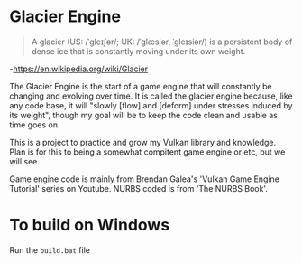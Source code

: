 # Glacier Engine
>A glacier (US: /ˈɡleɪʃər/; UK: /ˈɡlæsiər, ˈɡleɪsiər/) is a persistent body of dense ice that is constantly moving under its own weight.

\-https://en.wikipedia.org/wiki/Glacier

The Glacier Engine is the start of a game engine that will constantly be changing and evolving over time. It is called the glacier engine because, like any code base, it will "slowly [flow] and [deform] under stresses induced by its weight", though my goal will be to keep the code clean and usable as time goes on.

This is a project to practice and grow my Vulkan library and knowledge. Plan is for this to being a somewhat compitent game engine or etc, but we will see.

Game engine code is mainly from Brendan Galea's 'Vulkan Game Engine Tutorial' series on Youtube. 
NURBS coded is from 'The NURBS Book'.

# To build on Windows
Run the `build.bat` file
